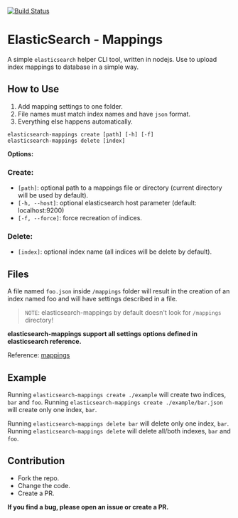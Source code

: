 [![Build Status](https://travis-ci.org/maticzav/elasticsearch-mappings.svg?branch=master)](https://travis-ci.org/maticzav/elasticsearch-mappings)

# ElasticSearch - Mappings
A simple `elasticsearch` helper CLI tool, written in nodejs.
Use to upload index mappings to database in a simple way.

## How to Use
1. Add mapping settings to one folder.
2. File names must match index names and have `json` format.
3. Everything else happens automatically.

```
elasticsearch-mappings create [path] [-h] [-f]
elasticsearch-mappings delete [index]
```

__Options:__
### Create:
- ``[path]``: optional path to a mappings file or directory (current directory will be used by default).
- ``[-h, --host]``: optional elasticsearch host parameter (default: localhost:9200)
- ``[-f, --force]``: force recreation of indices.
### Delete:
- ``[index]``: optional index name (all indices will be delete by default).

## Files
A file named `foo.json` inside `/mappings` folder will result in the creation
of an index named foo and will have settings described in a file.

> `NOTE`: elasticsearch-mappings by default doesn't look for `/mappings` directory!

__elasticsearch-mappings support all settings options defined in elasticsearch reference.__

Reference: [mappings](https://www.elastic.co/guide/en/elasticsearch/reference/current/mapping.html)

## Example
Running `elasticsearch-mappings create ./example` will create two indices, `bar` and `foo`.
Running `elasticsearch-mappings create ./example/bar.json` will create only one index, `bar`.

Running `elasticsearch-mappings delete bar` will delete only one index, `bar`.
Running `elasticsearch-mappings delete` will delete all/both indexes, `bar` and `foo`.

## Contribution
- Fork the repo.
- Change the code.
- Create a PR.

__If you find a bug, please open an issue or create a PR.__
